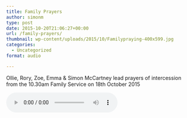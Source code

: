 ```yaml
---
title: Family Prayers
author: simonm
type: post
date: 2015-10-20T21:06:27+00:00
url: /family-prayers/
thumbnail: wp-content/uploads/2015/10/Familypraying-400x599.jpg
categories:
  - Uncategorized
format: audio

---
```

Ollie, Rory, Zoe, Emma & Simon McCartney lead prayers of intercession from the 10.30am Family Service on 18th October 2015

<audio controls>
  <source src="/wp-content/uploads/2015/10/McCartney-Family-Prayers.mp3" type="audio/mpeg">
Your browser does not support the audio element.
</audio>
